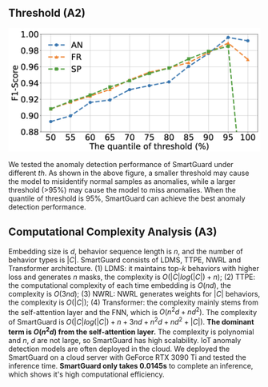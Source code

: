 ## Threshold (A2)

![Method](../figures/threshold.png)

We tested the anomaly detection performance of SmartGuard under different $th$. As shown in the above figure, a smaller threshold may cause the model to misidentify normal samples as anomalies, while a larger threshold (>95%) may cause the model to miss anomalies. When the quantile of threshold is 95%, SmartGuard can achieve the best anomaly detection performance.

## Computational Complexity Analysis  (A3)
Embedding size is $d$, behavior sequence length is $n$, and the number of behavior types is $|C|$. SmartGuard consists of LDMS, TTPE, NWRL and Transformer architecture.  (1) LDMS: it maintains top-$k$ behaviors with higher loss and generates $n$ masks, the complexity is $O(|C|log(|C|)+n)$; (2) TTPE: the computational complexity of each time embedding is $O(nd)$,  the complexity is $O(3nd)$; (3) NWRL: NWRL generates weights for $|C|$ behaviors, the complexity is $O(|C|)$; (4) Transformer: the complexity mainly stems from the self-attention layer and the FNN, which is $O(n^2d + nd^2)$. The complexity of SmartGuard is $O(|C|log(|C|)+n+3nd+n^2d + nd^2+|C|)$.  **The dominant term is $O(n^2d)$ from the self-attention layer.** The complexity is polynomial and $n$, $d$ are not large, so SmartGuard has high scalability. IoT anomaly detection models are often deployed in the cloud. We deployed the SmartGuard on a cloud server with GeForce RTX 3090 Ti and tested the inference time. **SmartGuard only takes 0.0145s** to complete an inference, which shows it's high computational efficiency.